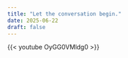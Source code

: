 ```yaml
---
title: "Let the conversation begin."
date: 2025-06-22
draft: false
---
```



{{< youtube OyGG0VMldg0 >}}